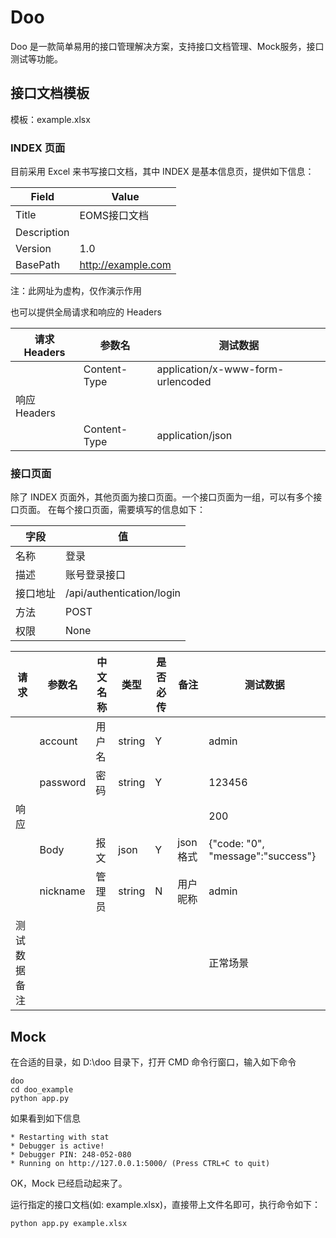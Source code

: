 # Doo

Doo 是一款简单易用的接口管理解决方案，支持接口文档管理、Mock服务，接口测试等功能。

## 接口文档模板

模板：example.xlsx

### INDEX 页面

目前采用 Excel 来书写接口文档，其中 INDEX 是基本信息页，提供如下信息：

| Field       | Value             |
| ----------- | ----------------- |
| Title       | EOMS接口文档          |
| Description |                   |
| Version     | 1.0               |
| BasePath    | <http://example.com> |

注：此网址为虚构，仅作演示作用

也可以提供全局请求和响应的 Headers

| 请求Headers | 参数名          | 测试数据                              |
| --------- | ------------ | --------------------------------- |
|           | Content-Type | application/x-www-form-urlencoded |
| 响应Headers |              |                                   |
|           | Content-Type | application/json                  |


### 接口页面

除了 INDEX 页面外，其他页面为接口页面。一个接口页面为一组，可以有多个接口页面。
在每个接口页面，需要填写的信息如下：

|字段  |值                         |
|----|----------------------------|
|名称  |登录                       |
|描述  |账号登录接口                 |
|接口地址|/api/authentication/login |
|方法  |POST                       |
|权限  |None                       |


|请求    |参数名     |中文名称|类型    |是否必传|备注    |测试数据                 |
|------|--------|----|------|----|------|-----------------------------------|
|      |account |用户名 |string|Y   |      |admin                            |
|      |password|密码  |string|Y   |      |123456                            |
|响应    |        |    |      |    |      |200                               |
|      |Body    |报文  |json  |Y   |json格式|{"code: "0", "message":"success"}|
|      |nickname|管理员 |string|N   |用户昵称  |admin                          |
|测试数据备注|        |    |      |    |      |正常场景                         |


## Mock

在合适的目录，如 D:\\doo 目录下，打开 CMD 命令行窗口，输入如下命令

```shell
doo
cd doo_example
python app.py
```
如果看到如下信息

```shell
* Restarting with stat
* Debugger is active!
* Debugger PIN: 248-052-080
* Running on http://127.0.0.1:5000/ (Press CTRL+C to quit)
```

OK，Mock 已经启动起来了。

运行指定的接口文档(如: example.xlsx)，直接带上文件名即可，执行命令如下：

```
python app.py example.xlsx
```
